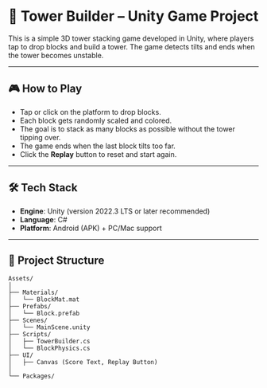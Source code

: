 # 🧱 Tower Builder – Unity Game Project

This is a simple 3D tower stacking game developed in Unity, where players tap to drop blocks and build a tower. The game detects tilts and ends when the tower becomes unstable.

---

## 🎮 How to Play

- Tap or click on the platform to drop blocks.
- Each block gets randomly scaled and colored.
- The goal is to stack as many blocks as possible without the tower tipping over.
- The game ends when the last block tilts too far.
- Click the **Replay** button to reset and start again.

---

## 🛠️ Tech Stack

- **Engine**: Unity (version 2022.3 LTS or later recommended)
- **Language**: C#
- **Platform**: Android (APK) + PC/Mac support

---

## 📁 Project Structure

```plaintext
Assets/
│
├── Materials/
│   └── BlockMat.mat
├── Prefabs/
│   └── Block.prefab
├── Scenes/
│   └── MainScene.unity
├── Scripts/
│   ├── TowerBuilder.cs
│   └── BlockPhysics.cs
├── UI/
│   ├── Canvas (Score Text, Replay Button)
│
└── Packages/
